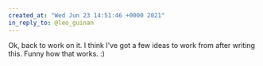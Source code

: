 ```yaml
---
created_at: "Wed Jun 23 14:51:46 +0000 2021"
in_reply_to: @leo_guinan
---
```


Ok, back to work on it. I think I've got a few ideas to work from after writing this. Funny how that works. :)